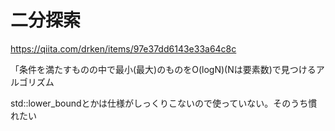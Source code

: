 # 二分探索

https://qiita.com/drken/items/97e37dd6143e33a64c8c  

「条件を満たすものの中で最小(最大)のものをO(logN)(Nは要素数)で見つけるアルゴリズム  

std::lower_boundとかは仕様がしっくりこないので使っていない。そのうち慣れたい
